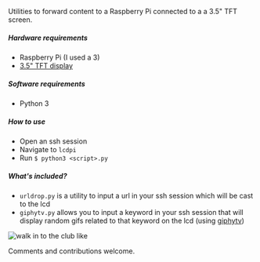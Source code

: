 Utilities to forward content to a Raspberry Pi connected to a a 3.5" TFT screen.

##### Hardware requirements

- Raspberry Pi (I used a 3)
- [3.5" TFT display](https://wiki.dfrobot.com/3.5_inches_TFT_Touchscreen_for_Raspberry_Pi_SKU__DFR0428)

##### Software requirements

- Python 3

##### How to use

- Open an ssh session
- Navigate to `lcdpi`
- Run `$ python3 <script>.py`

##### What's included?

- `urldrop.py` is a utility to input a url in your ssh session which will be cast to the lcd
- `giphytv.py` allows you to input a keyword in your ssh session that will display random gifs related to that keyword on the lcd (using [giphytv](http://tv.giphy.com/work%20remote))

![walk in to the club like](https://media.giphy.com/media/ZdU3bTTc1WWStZM5lm/giphy.gif")

Comments and contributions welcome.